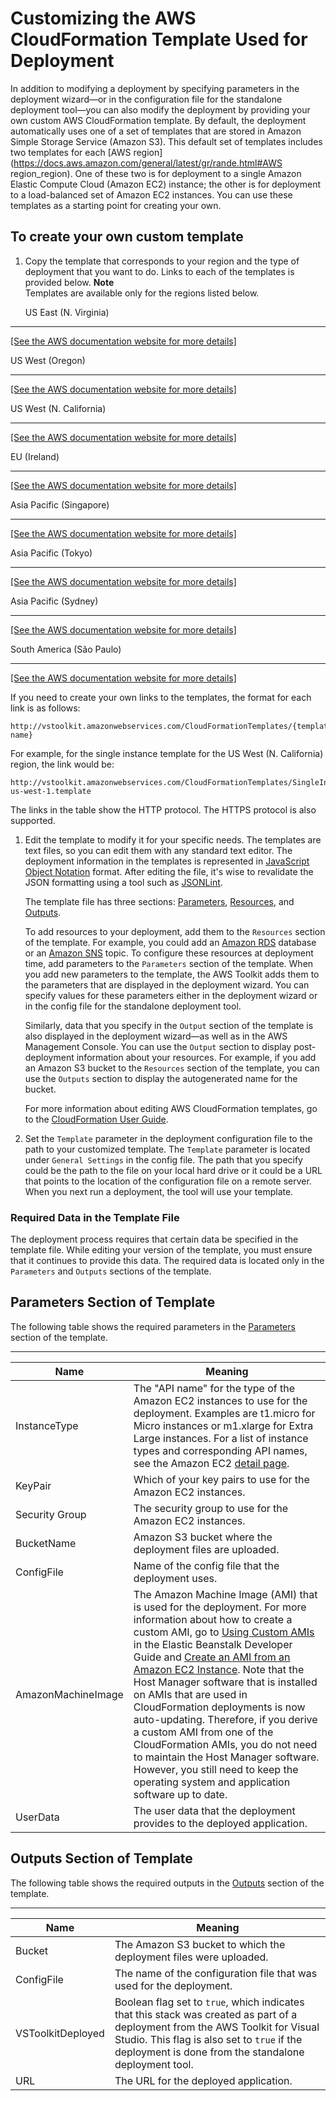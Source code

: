 # Customizing the AWS CloudFormation Template Used for Deployment<a name="custom-template-tkv"></a>

In addition to modifying a deployment by specifying parameters in the deployment wizard—or in the configuration file for the standalone deployment tool—you can also modify the deployment by providing your own custom AWS CloudFormation template\. By default, the deployment automatically uses one of a set of templates that are stored in Amazon Simple Storage Service \(Amazon S3\)\. This default set of templates includes two templates for each [AWS region](https://docs.aws.amazon.com/general/latest/gr/rande.html#AWS region_region)\. One of these two is for deployment to a single Amazon Elastic Compute Cloud \(Amazon EC2\) instance; the other is for deployment to a load\-balanced set of Amazon EC2 instances\. You can use these templates as a starting point for creating your own\.

## To create your own custom template<a name="to-create-your-own-custom-template"></a>

1. Copy the template that corresponds to your region and the type of deployment that you want to do\. Links to each of the templates is provided below\.
**Note**  
Templates are available only for the regions listed below\.

   US East \(N\. Virginia\)  
****    
[\[See the AWS documentation website for more details\]](http://docs.aws.amazon.com/toolkit-for-visual-studio/latest/user-guide/custom-template-tkv.html)

   US West \(Oregon\)  
****    
[\[See the AWS documentation website for more details\]](http://docs.aws.amazon.com/toolkit-for-visual-studio/latest/user-guide/custom-template-tkv.html)

   US West \(N\. California\)  
****    
[\[See the AWS documentation website for more details\]](http://docs.aws.amazon.com/toolkit-for-visual-studio/latest/user-guide/custom-template-tkv.html)

   EU \(Ireland\)  
****    
[\[See the AWS documentation website for more details\]](http://docs.aws.amazon.com/toolkit-for-visual-studio/latest/user-guide/custom-template-tkv.html)

   Asia Pacific \(Singapore\)  
****    
[\[See the AWS documentation website for more details\]](http://docs.aws.amazon.com/toolkit-for-visual-studio/latest/user-guide/custom-template-tkv.html)

   Asia Pacific \(Tokyo\)  
****    
[\[See the AWS documentation website for more details\]](http://docs.aws.amazon.com/toolkit-for-visual-studio/latest/user-guide/custom-template-tkv.html)

   Asia Pacific \(Sydney\)  
****    
[\[See the AWS documentation website for more details\]](http://docs.aws.amazon.com/toolkit-for-visual-studio/latest/user-guide/custom-template-tkv.html)

   South America \(São Paulo\)  
****    
[\[See the AWS documentation website for more details\]](http://docs.aws.amazon.com/toolkit-for-visual-studio/latest/user-guide/custom-template-tkv.html)

If you need to create your own links to the templates, the format for each link is as follows:

```
http://vstoolkit.amazonwebservices.com/CloudFormationTemplates/{template-name}
```

For example, for the single instance template for the US West \(N\. California\) region, the link would be:

```
http://vstoolkit.amazonwebservices.com/CloudFormationTemplates/SingleInstance-us-west-1.template
```

The links in the table show the HTTP protocol\. The HTTPS protocol is also supported\.

1. Edit the template to modify it for your specific needs\. The templates are text files, so you can edit them with any standard text editor\. The deployment information in the templates is represented in [JavaScript Object Notation](http://www.json.org) format\. After editing the file, it's wise to revalidate the JSON formatting using a tool such as [JSONLint](http://jsonlint.com/)\.

   The template file has three sections: [Parameters](https://docs.aws.amazon.com/AmazonCloudFront/latest/DeveloperGuide/parameters-section-structure.html), [Resources](https://docs.aws.amazon.com/AmazonCloudFront/latest/DeveloperGuide/resources-section-structure.html), and [Outputs](https://docs.aws.amazon.com/AmazonCloudFront/latest/DeveloperGuide/outputs-section-structure.html)\.

   To add resources to your deployment, add them to the `Resources` section of the template\. For example, you could add an [Amazon RDS](https://aws.amazon.com/rds) database or an [Amazon SNS](https://aws.amazon.com/sns) topic\. To configure these resources at deployment time, add parameters to the `Parameters` section of the template\. When you add new parameters to the template, the AWS Toolkit adds them to the parameters that are displayed in the deployment wizard\. You can specify values for these parameters either in the deployment wizard or in the config file for the standalone deployment tool\.

   Similarly, data that you specify in the `Output` section of the template is also displayed in the deployment wizard—as well as in the AWS Management Console\. You can use the `Output` section to display post\-deployment information about your resources\. For example, if you add an Amazon S3 bucket to the `Resources` section of the template, you can use the `Outputs` section to display the autogenerated name for the bucket\.

   For more information about editing AWS CloudFormation templates, go to the [CloudFormation User Guide](https://docs.aws.amazon.com/AmazonCloudFront/latest/DeveloperGuide/template-guide.html)\.

1. Set the `Template` parameter in the deployment configuration file to the path to your customized template\. The `Template` parameter is located under `General Settings` in the config file\. The path that you specify could be the path to the file on your local hard drive or it could be a URL that points to the location of the configuration file on a remote server\. When you next run a deployment, the tool will use your template\.

### Required Data in the Template File<a name="required-data-in-the-template-file"></a>

The deployment process requires that certain data be specified in the template file\. While editing your version of the template, you must ensure that it continues to provide this data\. The required data is located only in the `Parameters` and `Outputs` sections of the template\.

## Parameters Section of Template<a name="parameters-section-of-template"></a>

The following table shows the required parameters in the [Parameters](https://docs.aws.amazon.com/AmazonCloudFront/latest/DeveloperGuide/parameters-section-structure.html) section of the template\.


****  

| Name | Meaning | 
| --- | --- | 
|  InstanceType  |  The "API name" for the type of the Amazon EC2 instances to use for the deployment\. Examples are t1\.micro for Micro instances or m1\.xlarge for Extra Large instances\. For a list of instance types and corresponding API names, see the Amazon EC2 [detail page](https://aws.amazon.com/ec2/instance-types/)\.  | 
|  KeyPair  |  Which of your key pairs to use for the Amazon EC2 instances\.  | 
|  Security Group  |  The security group to use for the Amazon EC2 instances\.  | 
|  BucketName  |  Amazon S3 bucket where the deployment files are uploaded\.  | 
|  ConfigFile  |  Name of the config file that the deployment uses\.  | 
|  AmazonMachineImage  |  The Amazon Machine Image \(AMI\) that is used for the deployment\. For more information about how to create a custom AMI, go to [Using Custom AMIs](https://docs.aws.amazon.com/elasticbeanstalk/latest/dg/using-features.customami.html) in the Elastic Beanstalk Developer Guide and [Create an AMI from an Amazon EC2 Instance](tkv-create-ami-from-instance.md)\. Note that the Host Manager software that is installed on AMIs that are used in CloudFormation deployments is now auto\-updating\. Therefore, if you derive a custom AMI from one of the CloudFormation AMIs, you do not need to maintain the Host Manager software\. However, you still need to keep the operating system and application software up to date\.  | 
|  UserData  |  The user data that the deployment provides to the deployed application\.  | 

## Outputs Section of Template<a name="outputs-section-of-template"></a>

The following table shows the required outputs in the [Outputs](https://docs.aws.amazon.com/AmazonCloudFront/latest/DeveloperGuide/outputs-section-structure.html) section of the template\.


****  

| Name | Meaning | 
| --- | --- | 
|  Bucket  |  The Amazon S3 bucket to which the deployment files were uploaded\.  | 
|  ConfigFile  |  The name of the configuration file that was used for the deployment\.  | 
|  VSToolkitDeployed  |  Boolean flag set to `true`, which indicates that this stack was created as part of a deployment from the AWS Toolkit for Visual Studio\. This flag is also set to `true` if the deployment is done from the standalone deployment tool\.  | 
|  URL  |  The URL for the deployed application\.  | 